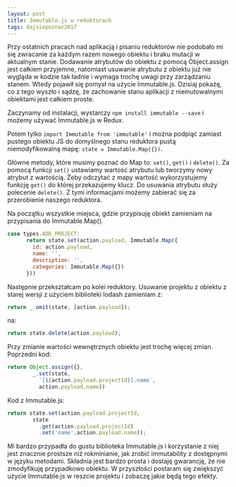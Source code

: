 ```yaml
---
layout: post
title: Immutable.js w reduktorach
tags: dajsiepoznac2017
---
```


Przy ostatnich pracach nad aplikacją i pisaniu reduktorów nie podobało mi się zwracanie za każdym razem nowego obiektu i braku mutacji w aktualnym stanie. Dodawanie atrybutów do obiektu z pomocą Object.assign jest całkiem przyjemne, natomiast usuwanie atrybutu z obiektu już nie wygląda w kodzie tak ładnie i wymaga trochę uwagi przy zarządzaniu stanem. Wtedy pojawił się pomysł na użycie Immutable.js. Dzisiaj pokażę, co z tego wyszło i sądzę, że zachowanie stanu aplikacji z niemutowalnymi obiektami jest całkiem proste.

<!--more-->

Zaczynamy od instalacji, wystarczy `npm install immutable --save` i możemy używać Immutable.js w Redux.

Potem tylko `import Immutable from 'immutable'` i można podpiąć zamiast pustego obiektu JS do domyślnego stanu reduktora pustą niemodyfikowalną mapę: `state = Immutable.Map({})`.

Główne metody, które musimy poznać do Map to: `set()`, `get()` i `delete()`. Za pomocą funkcji `set()` ustawiamy wartość atrybutu lub tworzymy nowy atrybut z wartością. Żeby odczytać z mapy wartość wykorzystujemy funkcję `get()` do której przekazujemy klucz. Do usuwania atrybutu służy polecenie `delete()`. Z tymi informacjami możemy zabierać się za przerobienie naszego reduktora.

Na początku wszystkie miejsca, gdzie przypisuję obiekt zamieniam na przypisania do Immutable.Map().

```javascript
case types.ADD_PROJECT:
      return state.set(action.payload, Immutable.Map({
        id: action.payload,
        name: '',
        description: '',
        categories: Immutable.Map({})
      }))
```

Następnie przekształcam po kolei reduktory. Usuwanie projektu z obiektu z starej wersji z użyciem biblioteki lodash zamieniam z:

```javascript
return _.omit(state, [action.payload]);
```

na:

```javascript
return state.delete(action.payload);
```

Przy zmianie wartości wewnętrznych obiektu jest trochę więcej zmian. Poprzedni kod:

```javascript
return Object.assign({},
        _.set(state,
          `[${action.payload.projectId}].name`,
          action.payload.name))
```

Kod z Immutable.js:

```javascript
return state.set(action.payload.projectId,
        state
          .get(action.payload.projectId)
          .set('name',action.payload.name));
```

Mi bardzo przypadła do gustu biblioteka Immutable.js i korzystanie z niej jest znacznie prostsze niż rokminianie, jak zrobić immutability z dostępnymi w języku metodami. Składnia jest bardzo prosta i dostaję gwarancję, że nie zmodyfikuję przypadkowo obiektu. W przyszłości postaram się zwiększyć użycie Immutable.js w reszcie projektu i zobaczę jakie będą tego efekty.
